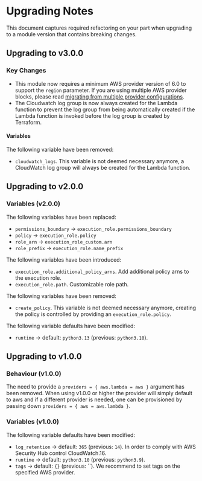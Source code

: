 # Upgrading Notes

This document captures required refactoring on your part when upgrading to a module version that contains breaking changes.

## Upgrading to v3.0.0

### Key Changes

- This module now requires a minimum AWS provider version of 6.0 to support the `region` parameter. If you are using multiple AWS provider blocks, please read [migrating from multiple provider configurations](https://registry.terraform.io/providers/hashicorp/aws/latest/docs/guides/enhanced-region-support#migrating-from-multiple-provider-configurations).
- The Cloudwatch log group is now always created for the Lambda function to prevent the log group from being automatically created if the Lambda function is invoked before the log group is created by Terraform.

#### Variables

The following variable have been removed:

* `cloudwatch_logs`. This variable is not deemed necessary anymore, a CloudWatch log group will always be created for the Lambda function.

## Upgrading to v2.0.0

### Variables (v2.0.0)

The following variables have been replaced:

* `permissions_boundary` → `execution_role.permissions_boundary`
* `policy` → `execution_role.policy`
* `role_arn` → `execution_role_custom.arn`
* `role_prefix` → `execution_role.name_prefix`

The following variables have been introduced:

* `execution_role.additional_policy_arns`. Add additional policy arns to the execution role.
* `execution_role.path`. Customizable role path.

The following variables have been removed:

* `create_policy`. This variable is not deemed necessary anymore, creating the policy is controlled by providing an `execution_role.policy`.

The following variable defaults have been modified:

* `runtime` → default: `python3.13` (previous: `python3.10`).

## Upgrading to v1.0.0

### Behaviour (v1.0.0)

The need to provide a `providers = { aws.lambda = aws }` argument has been removed. When using v1.0.0 or higher the provider will simply default to aws and if a different provider is needed, one can be provisioned by passing down `providers = { aws = aws.lambda }`.

### Variables (v1.0.0)

The following variable defaults have been modified:

* `log_retention` → default: `365` (previous: `14`). In order to comply with AWS Security Hub control CloudWatch.16.
* `runtime` → default: `python3.10` (previous: `python3.9`).
* `tags` → default: `{}` (previous: ``). We recommend to set tags on the specified AWS provider.
